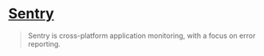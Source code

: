 # [Sentry](https://github.com/getsentry/sentry)

> Sentry is cross-platform application monitoring, with a focus on error reporting.

